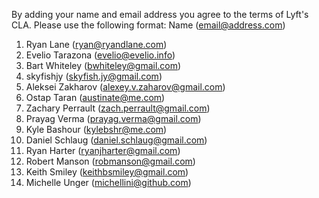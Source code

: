 By adding your name and email address you agree to the terms of Lyft's CLA.
Please use the following format: Name (email@address.com)

1. Ryan Lane (ryan@ryandlane.com)
1. Evelio Tarazona (evelio@evelio.info)
1. Bart Whiteley (bwhiteley@gmail.com)
1. skyfishjy (skyfish.jy@gmail.com)
1. Aleksei Zakharov (alexey.v.zaharov@gmail.com)
1. Ostap Taran (austinate@me.com)
1. Zachary Perrault (zach.perrault@gmail.com)
1. Prayag Verma (prayag.verma@gmail.com)
1. Kyle Bashour (kylebshr@me.com)
1. Daniel Schlaug (daniel.schlaug@gmail.com)
1. Ryan Harter (ryanjharter@gmail.com)
1. Robert Manson (robmanson@gmail.com)
1. Keith Smiley (keithbsmiley@gmail.com)
1. Michelle Unger (michellini@github.com)
